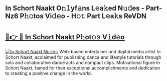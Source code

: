 ## In Schort Naakt O𝚗𝚕yf𝚊ns L𝚎a𝚔ed N𝚞𝚍es - Part-Nz6 P𝚑𝚘tos Vi𝚍𝚎o - H𝚘𝚝 Part L𝚎a𝚔s ReVDN

# <h2><a href="http://kf50p2a.oniu.top/?m=In+Schort+Naakt">🔗👉 🔴 In Schort Naakt P𝚑ot𝚘𝚜 V𝚒d𝚎o</a></h2>

[![In Schort Naakt Nu𝚍e𝚜](https://i.imgur.com/0qMVB7G.gif)](http://kf50p2a.oniu.top/?m=In+Schort+Naakt)
Web-based entertainer and digital media artist In Schort Naakt, acclaimed for publishing dance and lifestyle tutorials through solo and collaborative dance acts and compact clips. Motivational figure In Schort Naakt, famed for their exceptional accomplishments and dedication to creating a positive change in the world.  
